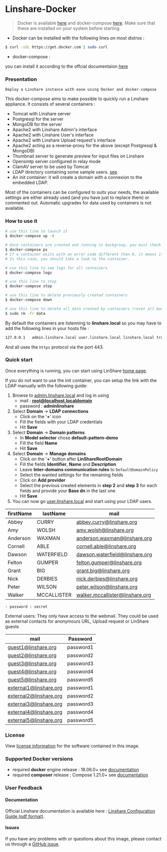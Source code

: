 # Linshare-Docker

> Docker is available [here](https://www.docker.com/products/docker) and docker-compose [here](https://docs.docker.com/compose).
> Make sure that these are installed on your system before starting.

* Docker can be installed with the following lines on most distros :

```bash
$ curl -sSL https://get.docker.com | sudo curl
```

* docker-compose :

you can install it according to the offcial documentaion [here](https://docs.docker.com/compose/install/)

### Presentation

    Deploy a Linshare instance with ease using Docker and docker-compose

This docker-compose aims to make possible to quickly run a Linshare appliance.
It consists of several containers :

* Tomcat with Linshare server
* Postgresql for the server
* MongoDB for the server
* Apache2 with Linshare Admin's interface
* Apache2 with Linshare User's interface
* Apache2 with Linshare Upload request's interface
* Apache2 acting as a reverse-proxy for the above (except Postgresql & MongoDB)
* Thumbnail server to generate preview for input files on Linshare
* Opensmtp server configured in relay mode
* ClamAV server to be used by Tomcat
* LDAP directory containing some sample users. [see](https://github.com/linagora/linshare-ldap-for-tests-dockerfile)
* An init container: it will create a domain with a connexion to the embedded
  LDAP.

Most of the containers can be configured to suits your needs, the available settings are either already used (and you have just to replace them) or commented out.
Automatic upgrades for data used by containers is not available.

### How to use it

```bash
# use this line to launch it
$ docker-compose up -d

# Once containers are created and running in backgroup, you must check if they are running properly:
$ docker-compose ps
# If a container exits with an error code different than 0, it means it failed.
# In this case, you should take a look to the container.

# use this line to see logs for all containers
$ docker-compose logs

# use this line to stop
$ docker-compose stop

# use this line to delete previously created containers
$ docker-compose down

# use this line to delete all data created by containers (reset all modifications)
$ sudo rm -fr data
```

By default the containers are listenning to **linshare.local** so you may have to add the following lines in your hosts file :

```bash
127.0.0.1   admin.linshare.local user.linshare.local linshare.local traefik.linshare.local webmail.linshare.local upload-request.linshare.local
```

And all uses the ```https``` protocol via the port 443.

### Quick start

Once everything is running, you can start using LinShare [home page](https://linshare.local).

If you do not want to use the init container, you can setup the link with the
LDAP manually with the following guide:
1. Browse to [admin.linshare.local](https://admin.linshare.local) and log in using
    - mail : **root@localhost.localdomain**
    - password : **adminlinshare**
2. Select **Domain** &rarr; **LDAP connections**
    - Click on the '**+**' icon
    - Fill the fields with your LDAP credentials
    - Hit **Save**
3. Select **Domain** &rarr; **Domain patterns**
    - In **Model selector** chose **default-pattern-demo**
    - Fill the field **Name**
    - Hit **Save**
4. Select **Domain** &rarr; **Manage domains**
    - Click on the '**+**' button after **LinShareRootDomain**
    - Fill the fields **Identifier**, **Name** and **Description**
    - Leave **Inter-domains communication rules** to ```DefaultDomainPolicy```
    - Select the wanted settings for the remaining fields
    - Click on **Add provider**
    - Select the previous created elements in **step 2** and **step 3** for each fields and provide your **Base dn** in the last one
    - Hit **Save**
5. You can now go [user.linshare.local](https://user.linshare.local/) and start using your LDAP users.

| firstName | lastName    | mail                            |
|-----------|-------------|---------------------------------|
| Abbey     | CURRY       | abbey.curry@linshare.org        |
| Amy       | WOLSH       | amy.wolsh@linshare.org          |
| Anderson  | WAXMAN      | anderson.waxman@linshare.org    |
| Cornell   | ABLE        | cornell.able@linshare.org       |
| Dawson    | WATERFIELD  | dawson.waterfield@linshare.org  |
| Felton    | GUMPER      | felton.gumper@linshare.org      |
| Grant     | BIG         | grant.big@linshare.org          |
| Nick      | DERBIES     | nick.derbies@linshare.org       |
| Peter     | WILSON      | peter.wilson@linshare.org       |
| Walker    | MCCALLISTER | walker.mccallister@linshare.org |

    - password : secret

External users: They only have access to the webmail. They could be used as external contacts for anonymours URL, Upload request or LinShare guests

| 	      mail                |       Password
|---------------------------------| ---------------------|
| guest1@linshare.org             |       password1      |
| guest2@linshare.org             |       password2      |
| guest3@linshare.org             |       password3      |
| guest4@linshare.org             |       password4      |
| guest5@linshare.org             |       password5      |
| external1@linshare.org          |       password1      |
| external2@linshare.org          |       password2      |
| external3@linshare.org          |       password3      |
| external4@linshare.org          |       password4      |
| external5@linshare.org          |       password5      |


### License
View [license information](http://www.linshare.org/licenses/LinShare-License_AfferoGPL-v3_en.pdf) for the software contained in this image.

### Supported Docker versions

* required **docker** engine release : 18.06.0+ see [ documentation](https://docs.docker.com/installation/)  
* required **composer** release : Compose 1.21.0+ see [documentation](https://github.com/docker/docker.github.io/blob/master/compose/compose-file/compose-versioning.md)


### User Feedback

#### Documentation

Official Linshare documentation is available here : [Linshare Configuration Guide (pdf format)](http://download.linshare.org/documentation/admins/Linagora_DOC_LinShare-1.7.0_Guide-Config-Admin_fr_20150303.pdf).


#### Issues

If you have any problems with or questions about this image, please contact us through a [GitHub issue](https://github.com/linagora/linshare-docker/issues).
